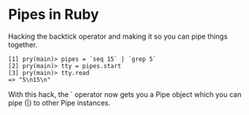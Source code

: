# Pipes in Ruby

Hacking the backtick operator and making it so you can pipe things together.

    [1] pry(main)> pipes = `seq 15` | `grep 5`
    [2] pry(main)> tty = pipes.start
    [3] pry(main)> tty.read
    => "5\n15\n"

With this hack, the ` operator now gets you a Pipe object which you can pipe
(|) to other Pipe instances.

